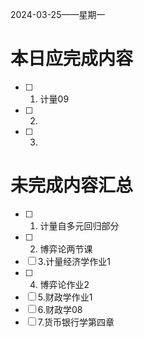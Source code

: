 2024-03-25——星期一
# 本日应完成内容

- [ ] 1. 计量09
- [ ] 2.
- [ ] 3.

# 未完成内容汇总

- [ ] 1. 计量自多元回归部分
- [ ] 2. 博弈论两节课
- [ ] 3.计量经济学作业1
- [ ] 4. 博弈论作业2
- [ ] 5.财政学作业1
- [ ] 6.财政学08
- [ ] 7.货币银行学第四章